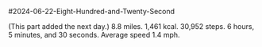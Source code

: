 #2024-06-22-Eight-Hundred-and-Twenty-Second

(This part added the next day.)  8.8 miles.  1,461 kcal.  30,952 steps.  6 hours, 5 minutes, and 30 seconds.  Average speed 1.4 mph.